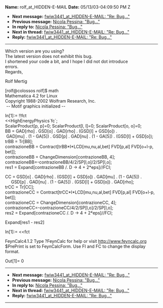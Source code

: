 **Name:** rolf_at_HIDDEN-E-MAIL
**Date:** 05/13/03-04:09:50 PM Z

  - **Next message:** [fwiw3441_at_HIDDEN-E-MAIL: "Re:
    Bug..."](0147.html)
  - **Previous message:** [Nicola Pessina: "Bug..."](0145.html)
  - **In reply to:** [Nicola Pessina: "Bug..."](0145.html)
  - **Next in thread:** [fwiw3441_at_HIDDEN-E-MAIL: "Re:
    Bug..."](0147.html)
  - **Reply:** [fwiw3441_at_HIDDEN-E-MAIL: "Re: Bug..."](0147.html)

-----

Which version are you using?  
The latest version does not exhibit this bug.  
I shortened your code a bit, and I hope I did not dot introduce  
errors.  
Regards,  

Rolf Mertig  

[rolf@colossos rolf]$ math  
Mathematica 4.2 for Linux  
Copyright 1988-2002 Wolfram Research, Inc.  
 -- Motif graphics initialized --  

In[1]:= \!\!fct  
\<\<HighEnergyPhysics\`fc\`;  
ScalarProduct[p, p]=0; ScalarProduct[l, l]=0;
ScalarProduct[o, o]=0;  
BB = GAD[rho] . GSD[o] . GAD[rho] .
(GSD[l] + GSD[o]) .  
 GAD[mu] . (1 - GA[5]) . GSD[p] .
GAD[nu] . (1 - GA[5]) . (GSD[l] +
GSD[o]);  
trBB = Tr[BB];  
contrazioneBB = Contract[trBB\*I\*LCD[mu,nu,al,bet]
FVD[p,al] FVD[o+l-p, bet]];  
contrazioneBB = ChangeDimension[contrazioneBB, 4];  
contrazioneBB=-contrazioneBB/4/2/SP[l,o]/2/SP[l,o];  
res1 = Expand[contrazioneBB /. D -\> 4 + 2\*eps]//FCI;  

CC = GSD[o] . GAD[rho] . (GSD[l] +
GSD[o]) . GAD[mu] . (1 - GA[5]) .  
     GSD[p] . GAD[nu] . (1 - GA[5]) .
(GSD[l] + GSD[o]) . GAD[rho];  
trCC = Tr[CC];  
contrazioneCC = Contract[trCC\*I\*LCD[mu,nu,al,bet]
FVD[p,al] FVD[o+l-p, bet]];  
contrazioneCC = ChangeDimension[contrazioneCC, 4];  
contrazioneCC=-contrazioneCC/4/2/SP[l,o]/2/SP[l,o];  
res2 = Expand[contrazioneCC /. D -\> 4 + 2\*eps]//FCI;  

Expand[res1 - res2]  

In[1]:= \<\<fct  

FeynCalc4.1.2 Type ?FeynCalc for help or visit
<http://www.feyncalc.org>  
$PrePrint is set to FeynCalcForm. Use FI and FC to change the display
format.  

Out[1]= 0  

-----

  - **Next message:** [fwiw3441_at_HIDDEN-E-MAIL: "Re:
    Bug..."](0147.html)
  - **Previous message:** [Nicola Pessina: "Bug..."](0145.html)
  - **In reply to:** [Nicola Pessina: "Bug..."](0145.html)
  - **Next in thread:** [fwiw3441_at_HIDDEN-E-MAIL: "Re:
    Bug..."](0147.html)
  - **Reply:** [fwiw3441_at_HIDDEN-E-MAIL: "Re: Bug..."](0147.html)

-----


